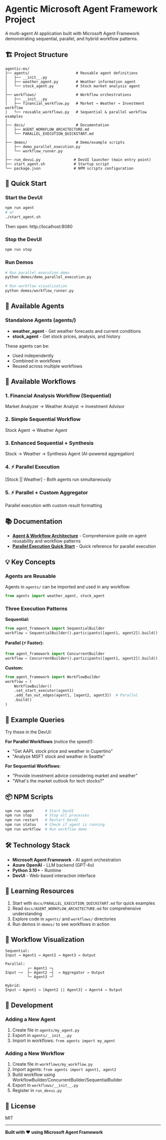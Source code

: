 # Agentic Microsoft Agent Framework Project

A multi-agent AI application built with Microsoft Agent Framework demonstrating sequential, parallel, and hybrid workflow patterns.

## 🏗️ Project Structure

```
agentic-ms/
├── agents/                     # Reusable agent definitions
│   ├── __init__.py
│   ├── weather_agent.py        # Weather information agent
│   └── stock_agent.py          # Stock market analysis agent
│
├── workflows/                  # Workflow orchestrations
│   ├── __init__.py
│   ├── financial_workflow.py   # Market → Weather → Investment workflow
│   └── reusable_workflows.py   # Sequential & parallel workflow examples
│
├── docs/                       # Documentation
│   ├── AGENT_WORKFLOW_ARCHITECTURE.md
│   └── PARALLEL_EXECUTION_QUICKSTART.md
│
├── demos/                      # Demo/example scripts
│   ├── demo_parallel_execution.py
│   └── workflow_runner.py
│
├── run_devui.py               # DevUI launcher (main entry point)
├── start_agent.sh             # Startup script
└── package.json               # NPM scripts configuration
```

## 🚀 Quick Start

### Start the DevUI

```bash
npm run agent
# or
./start_agent.sh
```

Then open: http://localhost:8080

### Stop the DevUI

```bash
npm run stop
```

### Run Demos

```bash
# Run parallel execution demo
python demos/demo_parallel_execution.py

# Run workflow visualization
python demos/workflow_runner.py
```

## 🤖 Available Agents

### Standalone Agents (agents/)
- **weather_agent** - Get weather forecasts and current conditions
- **stock_agent** - Get stock prices, analysis, and history

These agents can be:
- Used independently
- Combined in workflows
- Reused across multiple workflows

## 🔄 Available Workflows

### 1. Financial Analysis Workflow (Sequential)
Market Analyzer → Weather Analyst → Investment Advisor

### 2. Simple Sequential Workflow
Stock Agent → Weather Agent

### 3. Enhanced Sequential + Synthesis
Stock → Weather → Synthesis Agent (AI-powered aggregation)

### 4. ⚡ Parallel Execution
[Stock || Weather] - Both agents run simultaneously

### 5. ⚡ Parallel + Custom Aggregator
Parallel execution with custom result formatting

## 📚 Documentation

- **[Agent & Workflow Architecture](docs/AGENT_WORKFLOW_ARCHITECTURE.md)** - Comprehensive guide on agent reusability and workflow patterns
- **[Parallel Execution Quick Start](docs/PARALLEL_EXECUTION_QUICKSTART.md)** - Quick reference for parallel execution

## 💡 Key Concepts

### Agents are Reusable
Agents in `agents/` can be imported and used in any workflow:

```python
from agents import weather_agent, stock_agent
```

### Three Execution Patterns

**Sequential:**
```python
from agent_framework import SequentialBuilder
workflow = SequentialBuilder().participants([agent1, agent2]).build()
```

**Parallel (⚡ Faster):**
```python
from agent_framework import ConcurrentBuilder
workflow = ConcurrentBuilder().participants([agent1, agent2]).build()
```

**Custom:**
```python
from agent_framework import WorkflowBuilder
workflow = (
    WorkflowBuilder()
    .set_start_executor(agent1)
    .add_fan_out_edges(agent1, [agent2, agent3])  # Parallel
    .build()
)
```

## 🎯 Example Queries

Try these in the DevUI:

**For Parallel Workflows** (notice the speed!):
- "Get AAPL stock price and weather in Cupertino"
- "Analyze MSFT stock and weather in Seattle"

**For Sequential Workflows**:
- "Provide investment advice considering market and weather"
- "What's the market outlook for tech stocks?"

## 📦 NPM Scripts

```bash
npm run agent     # Start DevUI
npm run stop      # Stop all processes
npm run restart   # Restart DevUI
npm run status    # Check if agent is running
npm run workflow  # Run workflow demo
```

## 🛠️ Technology Stack

- **Microsoft Agent Framework** - AI agent orchestration
- **Azure OpenAI** - LLM backend (GPT-4o)
- **Python 3.10+** - Runtime
- **DevUI** - Web-based interaction interface

## 📖 Learning Resources

1. Start with `docs/PARALLEL_EXECUTION_QUICKSTART.md` for quick examples
2. Read `docs/AGENT_WORKFLOW_ARCHITECTURE.md` for comprehensive understanding
3. Explore code in `agents/` and `workflows/` directories
4. Run demos in `demos/` to see workflows in action

## 🎨 Workflow Visualization

```
Sequential:
Input → Agent1 → Agent2 → Agent3 → Output

Parallel:
          ┌─ Agent1 ─┐
Input ─→  ├─ Agent2 ─┤  → Aggregator → Output
          └─ Agent3 ─┘

Hybrid:
Input → Agent1 → [Agent2 || Agent3] → Agent4 → Output
```

## 🔧 Development

### Adding a New Agent

1. Create file in `agents/my_agent.py`
2. Export in `agents/__init__.py`
3. Import in workflows: `from agents import my_agent`

### Adding a New Workflow

1. Create file in `workflows/my_workflow.py`
2. Import agents: `from agents import agent1, agent2`
3. Build workflow using WorkflowBuilder/ConcurrentBuilder/SequentialBuilder
4. Export in `workflows/__init__.py`
5. Register in `run_devui.py`

## 📄 License

MIT

---

**Built with ❤️ using Microsoft Agent Framework**
